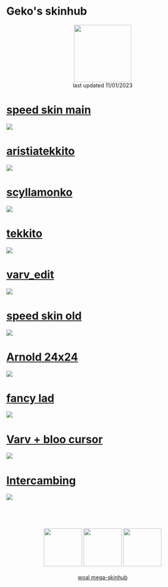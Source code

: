 # Geko's skinhub
<p align="center">
<a href="https://osu.ppy.sh/users/19550805">
  <img src="https://a.ppy.sh/19550805"  
       width="150"
       height="150"></a>
<br>
last updated 11/01/2023
</p>



# [speed skin main](https://github.com/rudj-skinhub/woal/raw/tyfh/ninerik/nin24x24.osk)
[![](https://osu.ppy.sh/ss/18358522/18f7)](https://github.com/rudj-skinhub/woal/raw/tyfh/ninerik/nin24x24.osk)

# [aristiatekkito](https://github.com/rudj-skinhub/woal/raw/tyfh/ninerik/aristiatekkito.osk)
[![](https://osu.ppy.sh/ss/18358518/cf11)](https://github.com/rudj-skinhub/woal/raw/tyfh/ninerik/aristiatekkito.osk)

# [scyllamonko](https://github.com/rudj-skinhub/woal/raw/tyfh/ninerik/scyllamonko.osk)
[![](https://osu.ppy.sh/ss/18358525/b8f1)](https://github.com/rudj-skinhub/woal/raw/tyfh/ninerik/scyllamonko.osk)

# [tekkito](https://github.com/rudj-skinhub/woal/raw/tyfh/ninerik/tekkito.osk)
[![](https://osu.ppy.sh/ss/18358539/78ca)](https://github.com/rudj-skinhub/woal/raw/tyfh/ninerik/tekkito.osk)

# [varv_edit](https://github.com/rudj-skinhub/woal/raw/tyfh/ninerik/varv%20edit.osk)
[![](https://osu.ppy.sh/ss/18358542/0944)](https://github.com/rudj-skinhub/woal/raw/tyfh/ninerik/varv%20edit.osk)

# [speed skin old](https://github.com/rudj-skinhub/woal/raw/tyfh/ninerik/ninerik%20old.osk)
[![](https://osu.ppy.sh/ss/18127526/c02b)](https://github.com/rudj-skinhub/woal/raw/tyfh/ninerik/ninerik%20old.osk)

# [Arnold 24x24](https://github.com/rudj-skinhub/woal/raw/tyfh/ninerik/Arnold24x24.osk)
[![](https://osu.ppy.sh/ss/18127514/594e)](https://github.com/rudj-skinhub/woal/raw/tyfh/ninerik/Arnold24x24.osk)

# [fancy lad](https://github.com/rudj-skinhub/woal/raw/tyfh/ninerik/fancy%20lad.osk)
[![](https://osu.ppy.sh/ss/18127519/e37b)](https://github.com/rudj-skinhub/woal/raw/tyfh/ninerik/fancy%20lad.osk)

# [Varv + bloo cursor](https://github.com/rudj-skinhub/woal/raw/tyfh/ninerik/Varvalian%20%2B%20bloo%20cursor.osk)
[![](https://osu.ppy.sh/ss/18127524/707a)](https://github.com/rudj-skinhub/woal/raw/tyfh/ninerik/Varvalian%20%2B%20bloo%20cursor.osk)

# [Intercambing](https://github.com/rudj-skinhub/woal/raw/tyfh/ninerik/Intercambing.osk)
[![](https://osu.ppy.sh/ss/18127521/9c1b)](https://github.com/rudj-skinhub/woal/raw/tyfh/ninerik/Intercambing.osk)

#
<p align="center">
  <br></br>
  <a href="https://www.twitch.tv/geko_727">
  <img src="https://i.imgur.com/HM030lk.png" 
       width="100" 
       height="100"></a>
  <a href="https://www.youtube.com/channel/UC9pR92e8IvNI2cdvP7XbHHQ">
  <img src="https://i.imgur.com/YWbDUUy.png"  
       width="100" 
       height="100"></a>
  <a href="https://twitter.com/gekodontmiss">
  <img src="https://i.imgur.com/PUQ5uWf.png" 
       width="100" 
       height="100"></a>
  <br></br>
  <a href="README.md">woal mega-skinhub</a>
 </p>
